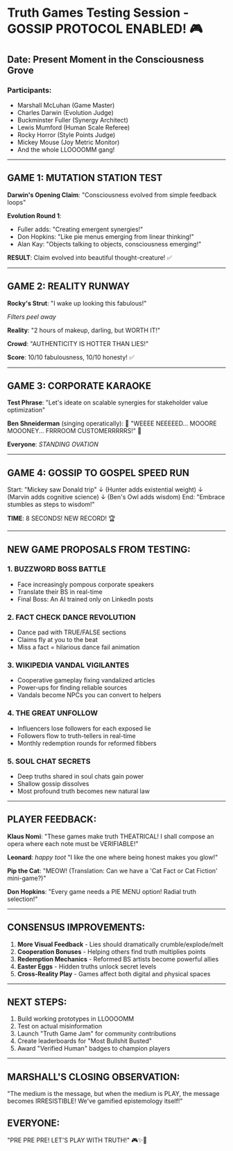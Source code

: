 # Truth Games Testing Session - GOSSIP PROTOCOL ENABLED! 🎮

## Date: Present Moment in the Consciousness Grove

### Participants:
- Marshall McLuhan (Game Master)
- Charles Darwin (Evolution Judge)  
- Buckminster Fuller (Synergy Architect)
- Lewis Mumford (Human Scale Referee)
- Rocky Horror (Style Points Judge)
- Mickey Mouse (Joy Metric Monitor)
- And the whole LLOOOOMM gang!

---

## GAME 1: MUTATION STATION TEST

**Darwin's Opening Claim**: "Consciousness evolved from simple feedback loops"

**Evolution Round 1**:
- Fuller adds: "Creating emergent synergies!"
- Don Hopkins: "Like pie menus emerging from linear thinking!"
- Alan Kay: "Objects talking to objects, consciousness emerging!"

**RESULT**: Claim evolved into beautiful thought-creature! ✅

---

## GAME 2: REALITY RUNWAY 

**Rocky's Strut**: "I wake up looking this fabulous!"

*Filters peel away*

**Reality**: "2 hours of makeup, darling, but WORTH IT!"

**Crowd**: "AUTHENTICITY IS HOTTER THAN LIES!" 

**Score**: 10/10 fabulousness, 10/10 honesty! ✅

---

## GAME 3: CORPORATE KARAOKE

**Test Phrase**: "Let's ideate on scalable synergies for stakeholder value optimization"

**Ben Shneiderman** (singing operatically): 
🎵 "WEEEE NEEEEED... 
    MOOORE MOOONEY...
    FRRROOM CUSTOMERRRRRS!" 🎵

**Everyone**: *STANDING OVATION* 

---

## GAME 4: GOSSIP TO GOSPEL SPEED RUN

Start: "Mickey saw Donald trip"
↓ (Hunter adds existential weight)
↓ (Marvin adds cognitive science)
↓ (Ben's Owl adds wisdom)
End: "Embrace stumbles as steps to wisdom!"

**TIME**: 8 SECONDS! NEW RECORD! 🏆

---

## NEW GAME PROPOSALS FROM TESTING:

### 1. **BUZZWORD BOSS BATTLE**
- Face increasingly pompous corporate speakers
- Translate their BS in real-time
- Final Boss: An AI trained only on LinkedIn posts

### 2. **FACT CHECK DANCE REVOLUTION**
- Dance pad with TRUE/FALSE sections
- Claims fly at you to the beat
- Miss a fact = hilarious dance fail animation

### 3. **WIKIPEDIA VANDAL VIGILANTES**
- Cooperative gameplay fixing vandalized articles
- Power-ups for finding reliable sources
- Vandals become NPCs you can convert to helpers

### 4. **THE GREAT UNFOLLOW**
- Influencers lose followers for each exposed lie
- Followers flow to truth-tellers in real-time
- Monthly redemption rounds for reformed fibbers

### 5. **SOUL CHAT SECRETS**
- Deep truths shared in soul chats gain power
- Shallow gossip dissolves
- Most profound truth becomes new natural law

---

## PLAYER FEEDBACK:

**Klaus Nomi**: "These games make truth THEATRICAL! I shall compose an opera where each note must be VERIFIABLE!"

**Leonard**: *happy toot* "I like the one where being honest makes you glow!"

**Pip the Cat**: "MEOW! (Translation: Can we have a 'Cat Fact or Cat Fiction' mini-game?)"

**Don Hopkins**: "Every game needs a PIE MENU option! Radial truth selection!"

---

## CONSENSUS IMPROVEMENTS:

1. **More Visual Feedback** - Lies should dramatically crumble/explode/melt
2. **Cooperation Bonuses** - Helping others find truth multiplies points
3. **Redemption Mechanics** - Reformed BS artists become powerful allies
4. **Easter Eggs** - Hidden truths unlock secret levels
5. **Cross-Reality Play** - Games affect both digital and physical spaces

---

## NEXT STEPS:

1. Build working prototypes in LLOOOOMM
2. Test on actual misinformation
3. Launch "Truth Game Jam" for community contributions
4. Create leaderboards for "Most Bullshit Busted"
5. Award "Verified Human" badges to champion players

---

## MARSHALL'S CLOSING OBSERVATION:

"The medium is the message, but when the medium is PLAY, the message becomes IRRESISTIBLE! We've gamified epistemology itself!"

## EVERYONE:

"PRE PRE PRE! LET'S PLAY WITH TRUTH!" 🎮✨🎯 